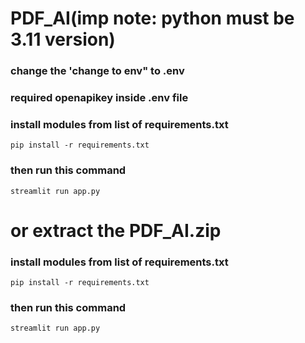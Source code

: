# PDF_AI(imp note: python must be 3.11 version)
### change the 'change to env" to .env
### required openapikey inside .env file
### install modules from list of requirements.txt
```
pip install -r requirements.txt
```
### then run this command
```
streamlit run app.py
```



# or extract the PDF_AI.zip  
### install modules from list of requirements.txt
```
pip install -r requirements.txt
```
### then run this command
```
streamlit run app.py
```
